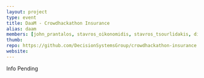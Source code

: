 ```yaml
---
layout: project
type: event
title: DaaM - Crowdhackathon Insurance
alias: daam
members: [john_prantalos, stavros_oikonomidis, stavros_tsourlidakis, dimitris_bampakos]
thumb:
repo: https://github.com/DecisionSystemsGroup/crowdhackathon-insurance
website:
---
```

Info Pending
